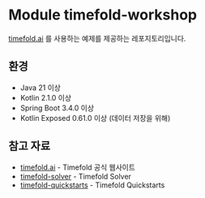 # Module timefold-workshop

[timefold.ai](https://timefold.ai/) 를 사용하는 예제를 제공하는 레포지토리입니다.

## 환경

- Java 21 이상
- Kotlin 2.1.0 이상
- Spring Boot 3.4.0 이상
- Kotlin Exposed 0.61.0 이상 (데이터 저장을 위해)

## 참고 자료

- [timefold.ai](https://timefold.ai/) - Timefold 공식 웹사이트
- [timefold-solver](https://github.com/TimefoldAI/timefold-solver) - Timefold Solver
- [timefold-quickstarts](https://github.com/TimefoldAI/timefold-quickstarts) - Timefold Quickstarts
